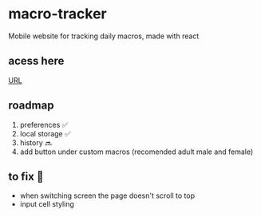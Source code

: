 # macro-tracker
Mobile website for tracking daily macros, made with react


## acess here
[URL](https://tinelisec.github.io/macro-tracker/)

## roadmap
1. preferences ✅
2. local storage ✅
3. history 🔜
5. add button under custom macros (recomended adult male and female)


## to fix 🚧
- when switching screen the page doesn't scroll to top
- input cell styling
